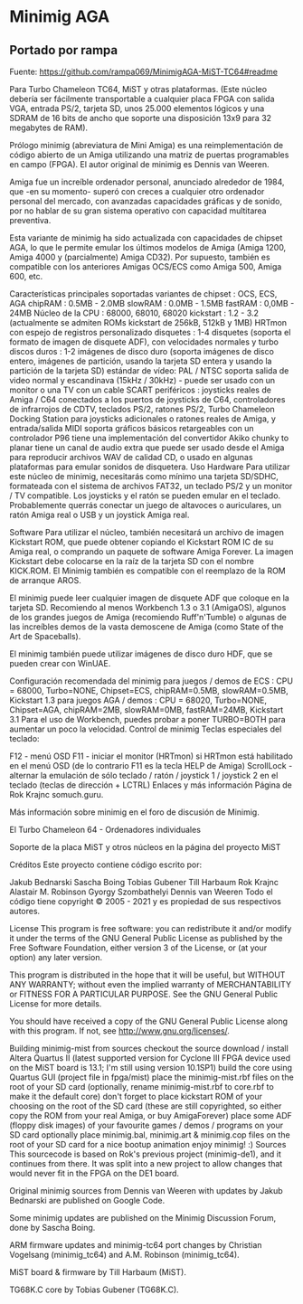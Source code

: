 # Minimig AGA
## Portado por rampa
Fuente: https://github.com/rampa069/MinimigAGA-MiST-TC64#readme

Para Turbo Chameleon TC64, MiST y otras plataformas. (Este núcleo debería ser fácilmente transportable a cualquier placa FPGA con salida VGA, entrada PS/2, tarjeta SD, unos 25.000 elementos lógicos y una SDRAM de 16 bits de ancho que soporte una disposición 13x9 para 32 megabytes de RAM).

Prólogo
minimig (abreviatura de Mini Amiga) es una reimplementación de código abierto de un Amiga utilizando una matriz de puertas programables en campo (FPGA). El autor original de minimig es Dennis van Weeren.

Amiga fue un increíble ordenador personal, anunciado alrededor de 1984, que -en su momento- superó con creces a cualquier otro ordenador personal del mercado, con avanzadas capacidades gráficas y de sonido, por no hablar de su gran sistema operativo con capacidad multitarea preventiva.

Esta variante de minimig ha sido actualizada con capacidades de chipset AGA, lo que le permite emular los últimos modelos de Amiga (Amiga 1200, Amiga 4000 y (parcialmente) Amiga CD32). Por supuesto, también es compatible con los anteriores Amigas OCS/ECS como Amiga 500, Amiga 600, etc.

Características principales soportadas
variantes de chipset : OCS, ECS, AGA
chipRAM : 0.5MB - 2.0MB
slowRAM : 0.0MB - 1.5MB
fastRAM : 0,0MB - 24MB
Núcleo de la CPU : 68000, 68010, 68020
kickstart : 1.2 - 3.2 (actualmente se admiten ROMs kickstart de 256kB, 512kB y 1MB)
HRTmon con espejo de registros personalizado
disquetes : 1-4 disquetes (soporta el formato de imagen de disquete ADF), con velocidades normales y turbo
discos duros : 1-2 imágenes de disco duro (soporta imágenes de disco entero, imágenes de partición, usando la tarjeta SD entera y usando la partición de la tarjeta SD)
estándar de vídeo: PAL / NTSC
soporta salida de video normal y escandinava (15kHz / 30kHz) - puede ser usado con un monitor o una TV con un cable SCART
periféricos : joysticks reales de Amiga / C64 conectados a los puertos de joysticks de C64, controladores de infrarrojos de CDTV, teclados PS/2, ratones PS/2, Turbo Chameleon Docking Station para joysticks adicionales o ratones reales de Amiga, y entrada/salida MIDI
soporta gráficos básicos retargeables con un controlador P96
tiene una implementación del convertidor Akiko chunky to planar
tiene un canal de audio extra que puede ser usado desde el Amiga para reproducir archivos WAV de calidad CD, o usado en algunas plataformas para emular sonidos de disquetera.
Uso
Hardware
Para utilizar este núcleo de minimig, necesitarás como mínimo una tarjeta SD/SDHC, formateada con el sistema de archivos FAT32, un teclado PS/2 y un monitor / TV compatible. Los joysticks y el ratón se pueden emular en el teclado. Probablemente querrás conectar un juego de altavoces o auriculares, un ratón Amiga real o USB y un joystick Amiga real.

Software
Para utilizar el núcleo, también necesitará un archivo de imagen Kickstart ROM, que puede obtener copiando el Kickstart ROM IC de su Amiga real, o comprando un paquete de software Amiga Forever. La imagen Kickstart debe colocarse en la raíz de la tarjeta SD con el nombre KICK.ROM. El Minimig también es compatible con el reemplazo de la ROM de arranque AROS.

El minimig puede leer cualquier imagen de disquete ADF que coloque en la tarjeta SD. Recomiendo al menos Workbench 1.3 o 3.1 (AmigaOS), algunos de los grandes juegos de Amiga (recomiendo Ruff'n'Tumble) o algunas de las increíbles demos de la vasta demoscene de Amiga (como State of the Art de Spaceballs).

El minimig también puede utilizar imágenes de disco duro HDF, que se pueden crear con WinUAE.

Configuración recomendada del minimig
para juegos / demos de ECS : CPU = 68000, Turbo=NONE, Chipset=ECS, chipRAM=0.5MB, slowRAM=0.5MB, Kickstart 1.3
para juegos AGA / demos : CPU = 68020, Turbo=NONE, Chipset=AGA, chipRAM=2MB, slowRAM=0MB, fastRAM=24MB, Kickstart 3.1 Para el uso de Workbench, puedes probar a poner TURBO=BOTH para aumentar un poco la velocidad.
Control de minimig
Teclas especiales del teclado:

F12 - menú OSD
F11 - iniciar el monitor (HRTmon) si HRTmon está habilitado en el menú OSD (de lo contrario F11 es la tecla HELP de Amiga)
ScrollLock - alternar la emulación de sólo teclado / ratón / joystick 1 / joystick 2 en el teclado (teclas de dirección + LCTRL)
Enlaces y más información
Página de Rok Krajnc somuch.guru.

Más información sobre minimig en el foro de discusión de Minimig.

El Turbo Chameleon 64 - Ordenadores individuales

Soporte de la placa MiST y otros núcleos en la página del proyecto MiST

Créditos
Este proyecto contiene código escrito por:

Jakub Bednarski
Sascha Boing
Tobias Gubener
Till Harbaum
Rok Krajnc
Alastair M. Robinson
Gyorgy Szombathelyi
Dennis van Weeren
Todo el código tiene copyright © 2005 - 2021 y es propiedad de sus respectivos autores.


License
This program is free software: you can redistribute it and/or modify it under the terms of the GNU General Public License as published by the Free Software Foundation, either version 3 of the License, or (at your option) any later version.

This program is distributed in the hope that it will be useful, but WITHOUT ANY WARRANTY; without even the implied warranty of MERCHANTABILITY or FITNESS FOR A PARTICULAR PURPOSE. See the GNU General Public License for more details.

You should have received a copy of the GNU General Public License along with this program. If not, see http://www.gnu.org/licenses/.

Building minimig-mist from sources
checkout the source
download / install Altera Quartus II (latest supported version for Cyclone III FPGA device used on the MiST board is 13.1; I'm still using version 10.1SP1)
build the core using Quartus GUI (project file in fpga/mist)
place the minimig-mist.rbf files on the root of your SD card (optionally, rename minimig-mist.rbf to core.rbf to make it the default core)
don't forget to place kickstart ROM of your choosing on the root of the SD card (these are still copyrighted, so either copy the ROM from your real Amiga, or buy AmigaForever)
place some ADF (floppy disk images) of your favourite games / demos / programs on your SD card
optionally place minimig.bal, minimig.art & minimig.cop files on the root of your SD card for a nice bootup animation
enjoy minimig! :)
Sources
This sourcecode is based on Rok's previous project (minimig-de1), and it continues from there. It was split into a new project to allow changes that would never fit in the FPGA on the DE1 board.

Original minimig sources from Dennis van Weeren with updates by Jakub Bednarski are published on Google Code.

Some minimig updates are published on the Minimig Discussion Forum, done by Sascha Boing.

ARM firmware updates and minimig-tc64 port changes by Christian Vogelsang (minimig_tc64) and A.M. Robinson (minimig_tc64).

MiST board & firmware by Till Harbaum (MiST).

TG68K.C core by Tobias Gubener (TG68K.C).
